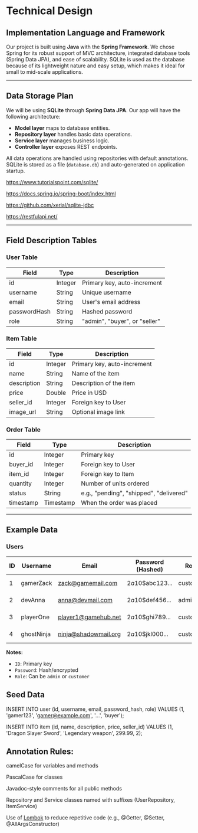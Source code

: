 # Technical Design

## Implementation Language and Framework

Our project is built using **Java** with the **Spring Framework**. We chose Spring for its robust support of MVC architecture, integrated database tools (Spring Data JPA), and ease of scalability. SQLite is used as the database because of its lightweight nature and easy setup, which makes it ideal for small to mid-scale applications.

---

## Data Storage Plan

We will be using **SQLite** through **Spring Data JPA**. Our app will have the following architecture:

- **Model layer** maps to database entities.
- **Repository layer** handles basic data operations.
- **Service layer** manages business logic.
- **Controller layer** exposes REST endpoints.

All data operations are handled using repositories with default annotations. SQLite is stored as a file (`database.db`) and auto-generated on application startup.

https://www.tutorialspoint.com/sqlite/

https://docs.spring.io/spring-boot/index.html

https://github.com/xerial/sqlite-jdbc

https://restfulapi.net/

---

## Field Description Tables

### User Table

| Field        | Type     | Description               |
|--------------|----------|---------------------------|
| id           | Integer  | Primary key, auto-increment |
| username     | String   | Unique username           |
| email        | String   | User's email address      |
| passwordHash | String   | Hashed password           |
| role         | String   | "admin", "buyer", or "seller" |

### Item Table

| Field        | Type     | Description               |
|--------------|----------|---------------------------|
| id           | Integer  | Primary key, auto-increment |
| name         | String   | Name of the item          |
| description  | String   | Description of the item   |
| price        | Double   | Price in USD              |
| seller_id    | Integer  | Foreign key to User       |
| image_url    | String   | Optional image link       |

### Order Table

| Field        | Type     | Description               |
|--------------|----------|---------------------------|
| id           | Integer  | Primary key               |
| buyer_id     | Integer  | Foreign key to User       |
| item_id      | Integer  | Foreign key to Item       |
| quantity     | Integer  | Number of units ordered   |
| status       | String   | e.g., "pending", "shipped", "delivered" |
| timestamp    | Timestamp| When the order was placed |

---

## Example Data

### Users

| ID | Username   | Email                 | Password (Hashed)        | Role     | Date Joined |
|----|------------|-----------------------|---------------------------|----------|-------------|
| 1  | gamerZack  | zack@gamemail.com     | $2a$10$abc123...          | customer | 2024-12-01  |
| 2  | devAnna    | anna@devmail.com      | $2a$10$def456...          | admin    | 2024-12-05  |
| 3  | playerOne  | player1@gamehub.net   | $2a$10$ghi789...          | customer | 2025-01-02  |
| 4  | ghostNinja | ninja@shadowmail.org  | $2a$10$jkl000...          | customer | 2025-01-15  |

**Notes:**
- `ID`: Primary key
- `Password`: Hash/encrypted
- `Role`: Can be `admin` or `customer`

## Seed Data

INSERT INTO user (id, username, email, password_hash, role)
VALUES (1, 'gamer123', 'gamer@example.com', '...', 'buyer');

INSERT INTO item (id, name, description, price, seller_id)
VALUES (1, 'Dragon Slayer Sword', 'Legendary weapon', 299.99, 2);


## Annotation Rules:


camelCase for variables and methods


PascalCase for classes


Javadoc-style comments for all public methods


Repository and Service classes named with suffixes (UserRepository, ItemService)


Use of [Lombok](https://projectlombok.org/) to reduce repetitive code (e.g., @Getter, @Setter, @AllArgsConstructor)


